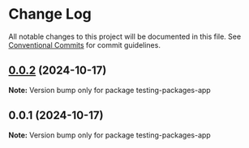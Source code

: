 # Change Log

All notable changes to this project will be documented in this file.
See [Conventional Commits](https://conventionalcommits.org) for commit guidelines.

## [0.0.2](https://github.com/hellcat29A/packages-manager-workspace/compare/testing-packages-app@0.0.1...testing-packages-app@0.0.2) (2024-10-17)

**Note:** Version bump only for package testing-packages-app

## 0.0.1 (2024-10-17)

**Note:** Version bump only for package testing-packages-app
